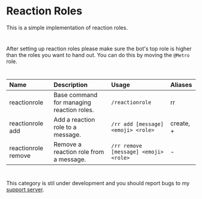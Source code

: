# Reaction Roles

This is a simple implementation of reaction roles.
#

After setting up reaction roles please make sure the bot's top role is higher than the roles you want to hand out. You can do this by moving the `@Metro` role.
#

| Name | Description | Usage | Aliases |
| :--- | :--- | :--- | :---
| reactionrole | Base command for managing reaction roles. | `/reactionrole` | rr
| reactionrole add | Add a reaction role to a message. | `/rr add [message] <emoji> <role>` | create, +
| reactionrole remove | Remove a reaction role from a message. | `/rr remove [message] <emoji> <role>` | -


#
This category is stil under development and you should report bugs to my [support server](https://discord.gg/2ceTMZ9qJh).
